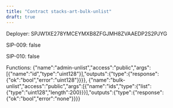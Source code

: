 ```yaml
---
title: "Contract stacks-art-bulk-unlist"
draft: true
---
```

Deployer: SPJW1XE278YMCEYMXB8ZFGJMH8ZVAAEDP2S2PJYG

SIP-009: false

SIP-010: false

Functions:
{"name":"admin-unlist","access":"public","args":[{"name":"id","type":"uint128"}],"outputs":{"type":{"response":{"ok":"bool","error":"uint128"}}}}, {"name":"bulk-unlist","access":"public","args":[{"name":"ids","type":{"list":{"type":"uint128","length":200}}}],"outputs":{"type":{"response":{"ok":"bool","error":"none"}}}}
